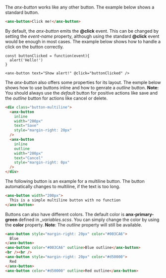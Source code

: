 The *anx-button* works like any other button. The example below shows a standard button.

```html
<anx-button>Click me!</anx-button>
```

By default, the *anx-button* emits the **@click** event. This can be changed by setting the *event-name* property, although using the standard **@click** event would be enough in most cases. The example below shows how to handle a click on the button correctly.

```vue
const buttonClicked = function(event){
  alert('Hello!')
}

<anx-button text="Show alert!" @click="buttonClicked" />
```

The *anx-button* also offers some properties for its layout. The exmple below shows how to use buttons inline and how to genrate a *outline* button. **Note:** You should always use the *default* button for positive actions like save and the *outline* button for actions like cancel or delete.

```html
<div class="button-multiline">
  <anx-button
    inline
    width="200px"
    text="Save"
    style="margin-right: 20px"
  />
  <anx-button
    inline
    outline
    width="200px"
    text="Cancel"
    style="margin-right: 0px"
  />
</div>
```

The following button is an example for a multiline button. The button automatically changes to multiline, if the text is too long.

```html
<anx-button width="200px">
  This is a simple multiline button with no function
</anx-button>
```

Buttons can also have different colors. The default color is **anx-primary-green** defined in *_variables.scss*. You can simply change the color by using the **color** property. **Note**: The *outline* property will still be available.

```html
<anx-button style="margin-right: 20px" color="#003CA6">
  Blue
</anx-button>
<anx-button color="#003CA6" outline>Blue outline</anx-button>
<br /><br />
<anx-button style="margin-right: 20px" color="#d50000">
  Red
</anx-button>
<anx-button color="#d50000" outline>Red outline</anx-button>
```


